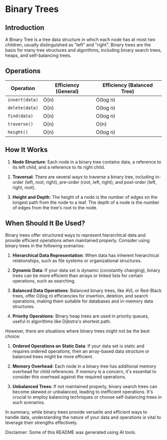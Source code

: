 # Binary Trees

## Introduction 

A Binary Tree is a tree data structure in which each node has at most two children, usually distinguished as "left" and "right". Binary trees are the basis for many tree structures and algorithms, including binary search trees, heaps, and self-balancing trees.

## Operations

| Operation           | Efficiency (General) | Efficiency (Balanced Tree) |
|---------------------|----------------------|----------------------------|
| `insert(data)`      | O(n)                 | O(log n)                   |
| `delete(data)`      | O(n)                 | O(log n)                   |
| `find(data)`        | O(n)                 | O(log n)                   |
| `traverse()`        | O(n)                 | O(n)                       |
| `height()`          | O(n)                 | O(log n)                   |

## How It Works

1. **Node Structure**: Each node in a binary tree contains data, a reference to its left child, and a reference to its right child.

2. **Traversal**: There are several ways to traverse a binary tree, including in-order (left, root, right), pre-order (root, left, right), and post-order (left, right, root).

3. **Height and Depth**: The height of a node is the number of edges on the longest path from the node to a leaf. The depth of a node is the number of edges from the tree's root to the node.

## When Should It Be Used?

Binary trees offer structured ways to represent hierarchical data and provide efficient operations when maintained properly. Consider using binary trees in the following scenarios:

1. **Hierarchical Data Representation**: When data has inherent hierarchical relationships, such as file systems or organizational structures.

2. **Dynamic Data**: If your data set is dynamic (constantly changing), binary trees can be more efficient than arrays or linked lists for certain operations, such as searching.

3. **Balanced Data Operations**: Balanced binary trees, like AVL or Red-Black trees, offer O(log n) efficiencies for insertion, deletion, and search operations, making them suitable for databases and in-memory data structures.

4. **Priority Operations**: Binary heap trees are used in priority queues, useful in algorithms like Dijkstra's shortest path.

However, there are situations where binary trees might not be the best choice:

1. **Ordered Operations on Static Data**: If your data set is static and requires ordered operations, then an array-based data structure or balanced trees might be more efficient.

2. **Memory Overhead**: Each node in a binary tree has additional memory overhead for child references. If memory is a concern, it's essential to consider this overhead against the required operations.

3. **Unbalanced Trees**: If not maintained properly, binary search trees can become skewed or unbalanced, leading to inefficient operations. It's crucial to employ balancing techniques or choose self-balancing trees in such scenarios.

In summary, while binary trees provide versatile and efficient ways to handle data, understanding the nature of your data and operations is vital to leverage their strengths effectively.

Disclaimer: Some of this README was generated using AI tools.


